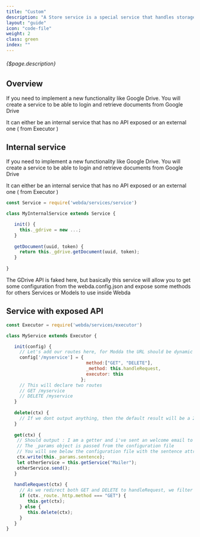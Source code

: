 ```yaml
---
title: "Custom"
description: "A Store service is a special service that handles storage for JSON objects"
layout: "guide"
icon: "code-file"
weight: 2
class: green
index: ""
---
```


###### {$page.description}

<article id="1">

## Overview

If you need to implement a new functionality like Google Drive. You will create a service to be able to login and retrieve documents from Google Drive

It can either be an internal service that has no API exposed or an external one ( from Executor )

</article>

<article id="2">

## Internal service

If you need to implement a new functionality like Google Drive. You will create a service to be able to login and retrieve documents from Google Drive

It can either be an internal service that has no API exposed or an external one ( from Executor )


```javascript
const Service = require('webda/services/service')

class MyInternalService extends Service {

   init() {
     this._gdrive = new ...;
   }
   
   getDocument(uuid, token) {
     return this._gdrive.getDocument(uuid, token);
   }
   
}
```

The GDrive API is faked here, but basically this service will allow you to get some configuration from the webda.config.json and expose some methods for others Services or Models to use inside Webda

</article>

<article id="3">

## Service with exposed API

```javascript
const Executor = require('webda/services/executor')

class MyService extends Executor {

   init(config) {
     // Let's add our routes here, for Modda the URL should be dynamic
     config['/myservice'] = {
                              method:["GET", "DELETE"],
                              _method: this.handleRequest,
                              executor: this
                            };
     // This will declare two routes
     // GET /myservice
     // DELETE /myservice
   }
   
   delete(ctx) {
     // If we dont output anything, then the default result will be a 204
   }    
   
   get(ctx) {
    // Should output : I am a getter and i've sent an welcome email to you
    // The _params object is passed from the configuration file
    // You will see below the configuration file with the sentence attribute defined
    ctx.write(this._params.sentence);
    let otherService = this.getService("Mailer");
    otherService.send();
   }
   
   handleRequest(ctx) {
     // As we redirect both GET and DELETE to handleRequest, we filter here
     if (ctx._route._http.method === "GET") {
        this.get(ctx);
     } else {
        this.delete(ctx);
     }
   }
}
```



</article>
